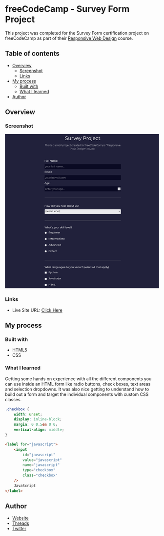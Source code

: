 # freeCodeCamp - Survey Form Project

This project was completed for the Survey Form certification project on freeCodeCamp as part of their [Responsive Web Design](https://www.freecodecamp.org/learn/2022/responsive-web-design) course.
## Table of contents

-   [Overview](#overview)
    -   [Screenshot](#screenshot)
    -   [Links](#links)
-   [My process](#my-process)
    -   [Built with](#built-with)
    -   [What I learned](#what-i-learned)
-   [Author](#author)

## Overview

### Screenshot

![](./images/Survey-Form-Project.png)

### Links

-   Live Site URL: [Click Here](https://imtypicalt.github.io/fcc-survey-form/)

## My process

### Built with

-   HTML5
-   CSS

### What I learned

Getting some hands on experience with all the different components you can use inside an HTML form like radio buttons, check boxes, text areas and selection dropdowns. It was also nice getting to understand how to build out a form and target the individual components with custom CSS classes.

```css
.checkbox {
    width: unset;
    display: inline-block;
    margin: 0 0.5em 0 0;
    vertical-align: middle;
}
```

```html
<label for="javascript">
    <input
        id="javascript"
        value="javascript"
        name="javascript"
        type="checkbox"
        class="checkbox"
    />
    JavaScript
</label>
```

## Author

-   [Website](https://imtypicalt.github.io/portfolio/)
-   [Threads](https://www.threads.net/@imtypicalt)
-   [Twitter](https://twitter.com/imTypicalT)
